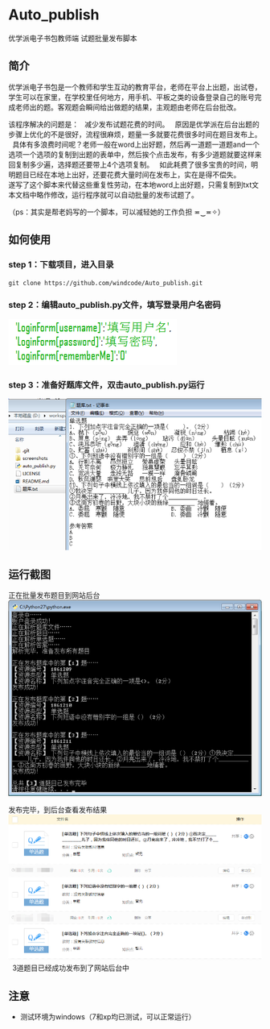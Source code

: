 # Auto_publish
优学派电子书包教师端 试题批量发布脚本

## 简介
优学派电子书包是一个教师和学生互动的教育平台，老师在平台上出题，出试卷，学生可以在家里，在学校里任何地方，用手机、平板之类的设备登录自己的账号完成老师出的题。客观题会瞬间给出做题的结果，主观题由老师在后台批改。

该程序解决的问题是：  
减少发布试题花费的时间。  
原因是优学派在后台出题的步骤上优化的不是很好，流程很麻烦，题量一多就要花费很多时间在题目发布上。  
具体有多浪费时间呢？老师一般在word上出好题，然后再一道题一道题and一个选项一个选项的复制到出题的表单中，然后挨个点击发布，有多少道题就要这样来回复制多少遍，选择题还要带上4个选项复制。  
如此耗费了很多宝贵的时间，明明题目已经在本地上出好，还要花费大量时间在发布上，实在是得不偿失。  
遂写了这个脚本来代替这些重复性劳动，在本地word上出好题，只需复制到txt文本文档中略作修改，运行程序就可以自动批量的发布试题了。

（ps：其实是帮老妈写的一个脚本，可以减轻她的工作负担 ≖‿≖✧）

## 如何使用
### step 1：下载项目，进入目录
`git clone https://github.com/windcode/Auto_publish.git`

### step 2：编辑auto_publish.py文件，填写登录用户名密码
![](./screenshots/1.png)

### step 3：准备好题库文件，双击auto_publish.py运行
![](./screenshots/2.png)

## 运行截图
正在批量发布题目到网站后台  
![](./screenshots/3.png)

发布完毕，到后台查看发布结果  
![](./screenshots/4.png)  
3道题目已经成功发布到了网站后台中

## 注意
* 测试环境为windows（7和xp均已测试，可以正常运行）
